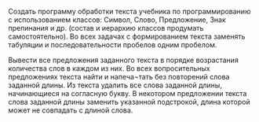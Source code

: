 Создать программу обработки текста учебника по программированию с использованием классов: Символ, Слово, Предложение, Знак препинания и др. (состав и иерархию классов продумать самостоятельно). Во всех задачах с формированием текста заменять табуляции и последовательности пробелов одним пробелом.

Вывести все предложения заданного текста в порядке возрастания количества слов в каждом из них. Во всех вопросительных предложениях текста найти и напеча¬тать без повторений слова заданной длины. Из текста удалить все слова заданной длины, начинающиеся на согласную букву. В некотором предложении текста слова заданной длины заменить указанной подстрокой, длина которой может не совпадать с длиной слова.
